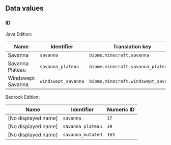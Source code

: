 ## Data values
### ID
Java Edition:

| Name              | Identifier          | Translation key                     |
|-------------------|---------------------|-------------------------------------|
| Savanna           | `savanna`           | `biome.minecraft.savanna`           |
| Savanna Plateau   | `savanna_plateau`   | `biome.minecraft.savanna_plateau`   |
| Windswept Savanna | `windswept_savanna` | `biome.minecraft.windswept_savanna` |

Bedrock Edition:

| Name                | Identifier        | Numeric ID |
|---------------------|-------------------|------------|
| [No displayed name] | `savanna`         | `37`       |
| [No displayed name] | `savanna_plateau` | `39`       |
| [No displayed name] | `savanna_mutated` | `163`      |


